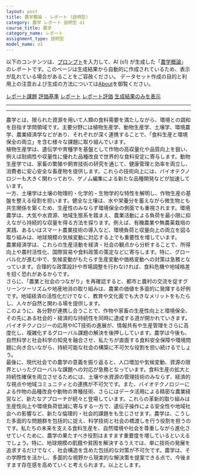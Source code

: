 ```yaml
---
layout: post
title: 農学概論 - レポート (説明型)
category: 農学 レポート 説明型 o1
course_title: 農学
category_name: レポート
assignment_type: 説明型
model_name: o1
---
```


以下のコンテンツは、[プロンプト](https://github.com/takedatoshiyuki/synthetic_assignments/tree/main/generated/農学/o1/prompt_レポート-説明型.md)を入力して、AI (o1) が生成した「[農学概論](/contents/農学/)」のレポートです。このページは生成結果から自動的に作成されているため、表示が乱れている場合があることをご容赦ください。
データセット作成の目的と利用上の注意および生成の方法については[About](/About)を御覧ください。

[レポート課題](../レポート課題-説明型)
[評価基準](../評価基準-説明型)
[レポート](../レポート-説明型)
[レポート評価](../レポート評価-説明型)
[生成結果のみを表示](https://github.com/takedatoshiyuki/synthetic_assignments/tree/main/generated/農学/o1/レポート-説明型.md)
  

***
***
  
農学とは、限られた資源を用いて人類の食料需要を満たしながら、環境との調和を目指す学問領域です。主要分野には植物生産学、動物生産学、土壌学、環境農学、農業経済学などがあり、それぞれが深く連携することで、「食料生産と環境保全の両立」を含む様々な課題に取り組んでいます。  
植物生産学は、遺伝学や育種学を基盤として作物の高収量化や品質向上を狙い、例えば耐病性や収量性に優れた品種改良で世界的な食料安定に寄与します。動物生産学では、家畜の繁殖や飼育技術の研究を通じて、健康管理と効率を両立し、消費者に安心安全な畜産物を提供します。これらの技術向上には、バイオテクノロジーも大きく関わっており、ゲノム編集による新たな品種開発などが加速しています。  
一方、土壌学は土壌の物理的・化学的・生物学的な特性を解明し、作物生産の基盤を整える役割を担います。健全な土壌は、水や栄養分を蓄えながら微生物とも共生関係を築くため、生産性のみならず環境保全の側面でも重視されます。環境農学は、大気や水資源、地域生態系を踏まえ、農業活動による負荷を最小限に抑えながら持続的な収量を得る方法を探ります。例えば、有機農業や無農薬栽培の実践、あるいはスマート農業技術の導入など、環境負荷と収量向上の両立を図る取り組みは、地球規模の気候変動に対応する上でも重要性を増しています。  
農業経済学は、これらの生産活動を経済・社会の観点から分析することで、所得向上や農村活性化、国際貿易や食料政策の策定などに寄与します。特に、グローバル化が進む中で、気候変動がもたらす生産変動や価格変動への対策は急務となっています。合理的な政策設計や市場調整を行わなければ、食料危機や地域格差を招く恐れがあるからです。  
さらに、「農業と社会のつながり」を再確認すると、都市と農村の交流を促すグリーンツーリズムや地産地消の取り組みは、農業の価値を多面的に発揮する好例です。地域経済の活性化だけでなく、教育や文化面でも大きなメリットをもたらし、人々が自然と関わる場を提供します。  
このように、各分野が連携し合うことで、作物や家畜の生産性向上と環境保全、その先にある社会的・経済的な持続性を同時に達成する道が開かれていきます。バイオテクノロジーの応用やICT技術の進展が、情報共有や生産管理をさらに高度化し、複雑化するグローバル課題の解決を後押ししています。農学は今後も、自然科学と社会科学の知見を融合させ、私たちが直面する食料安全保障や環境問題に向き合いながら、持続可能な社会の構築に不可欠な役割を担い続けるでしょう。  
最後に、現代社会での農学の意義を振り返ると、人口増加や気候変動、資源の限界といったグローバルな課題への対応が急務となっています。食料生産の拡大と持続性確保を両立させるためには、土壌や水資源の管理技術のみならず、経済的な視点や地域コミュニティとの連携が不可欠です。また、バイオテクノロジーによる作物の品種改良や動物の育種技術、さらにはデータ活用による精密な農業経営など、新たなアプローチが続々と登場しています。これらの革新的取り組みは生産性向上や環境負荷低減に寄与する一方で、遺伝子操作による安全性や地域社会への影響など、新たな倫理的・社会的課題をも生じさせます。農学は、こうした多面的な問題群を包括的に捉え、科学技術と社会の橋渡しを行う役割を担うのです。私たちの未来を支える食料生産を、自然環境や社会を尊重しながら進化させていくために、農学の果たすべき役割はますます重要度を増しているといえるでしょう。特に、地球規模の飢餓や貧困を解決するうえでは、単に技術の発展を追求するだけでなく、社会構造を含めた包括的な対策が不可欠です。農学は、その学際性を活かし、多面的な視野から現実的な解決策を提案できる点で、今後ますます存在感を高めていくと考えられます。以上とします。
